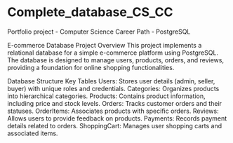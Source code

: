 # Complete_database_CS_CC
Portfolio project - Computer Science Career Path - PostgreSQL

E-commerce Database Project
Overview
This project implements a relational database for a simple e-commerce platform using PostgreSQL. The database is designed to manage users, products, orders, and reviews, providing a foundation for online shopping functionalities.

Database Structure
Key Tables
Users: Stores user details (admin, seller, buyer) with unique roles and credentials.
Categories: Organizes products into hierarchical categories.
Products: Contains product information, including price and stock levels.
Orders: Tracks customer orders and their statuses.
OrderItems: Associates products with specific orders.
Reviews: Allows users to provide feedback on products.
Payments: Records payment details related to orders.
ShoppingCart: Manages user shopping carts and associated items.
